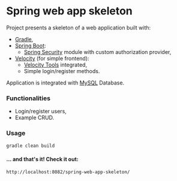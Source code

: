 # Spring web app skeleton

Project presents a skeleton of a web application built with:

* [Gradle],
* [Spring Boot]:
	* [Spring Security] module with custom authorization provider,
* [Velocity] (for simple frontend):
	* [Velocity Tools] integrated,
	* Simple login/register methods.

Application is integrated with [MySQL] Database.

### Functionalities

* Login/register users,
* Example CRUD.

### Usage
```sh
gradle clean build
```

#### ... and that's it! Check it out:
```sh
http://localhost:8082/spring-web-app-skeleton/
```

   [Gradle]: <http://gradle.org/>
   [Spring Boot]: <http://projects.spring.io/spring-boot/>
   [Spring Security]: <http://projects.spring.io/spring-security/>
   [Velocity]: <http://velocity.apache.org/>
   [Velocity Tools]: <http://velocity.apache.org/tools/devel/>
   [MySQL]: <https://www.mysql.com/>
   
   
   
